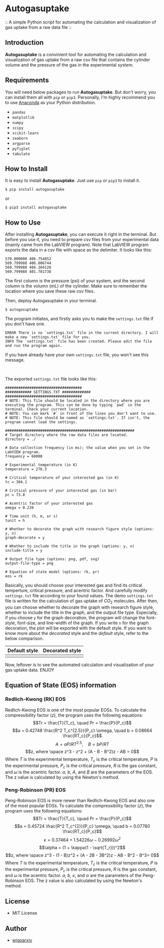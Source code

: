 # **Autogasuptake**
:: A simple Python script for automating the calculation and visualization of gas uptake from a raw data file ::

## **Introduction**
**Autogasuptake** is a convinient tool for automating the calculation and visualization of gas uptake from a raw csv file that contains the cylinder volume and the pressure of the gas in the experimental system. 

## **Requirements**
You will need below packages to run **Autogasuptake**. But don't worry, you can install them all with `pip` or `pip3`. Personally, I'm highly recommend you to use [Anaconda](anaconda.com) as your Python distribution. 
- `pandas`
- `matplotlib`
- `numpy`
- `scipy`
- `scikit-learn`
- `seaborn`
- `argparse`
- `pyfiglet`
- `tabulate`

## **How to Install**
It is easy to install **Autogasuptake**. Just use `pip` or `pip3` to install it.
```
$ pip install autogasuptake
```
or 
```
$ pip3 install autogasuptake
```

## **How to Use**
After installing **Autogasuptake**, you can execute it right in the terminal. 
But before you use it, you need to prepare csv files from your experimental data (mainly came from the LabVIEW program). Note that LabVIEW program exports the data in a csv file with space as the delimiter. It looks like this: 
```
570.000000 406.754852
569.799988 406.006744
569.799988 404.104126
569.799988 401.781738
```
The first column is the pressure (psi) of your system, and the second column is the volumn (mL) of the cylinder. Make sure to remember the location where you save these raw csv files. 

Then, deploy Autogasuptake in your terminal.
```
$ autogasuptake
```
The program initiates, and firstly asks you to make the `settings.txt` file if you don't have one. 
```
ERROR There is no `settings.txt` file in the current directory. I will make a new `settings.txt` file for you.
INFO The `settings.txt` file has been created. Please edit the file and run the program again.
```
If you have already have your own `settings.txt` file, you won't see this message.

<br>

The exported `settings.txt` file looks like this: 
```
###################################
############ SETTINGS.TXT #############
###################################
# NOTE: This file should be located in the directory where you are executing the program. This can be done by typing `pwd` in the terminal. Check your current location. 
# NOTE: You can mark `#` in front of the lines you don't want to use. 
# NOTE: This file should be named as `settings.txt`. If isn't, the program cannot load the settings. 

###########################################################
# Target directory where the raw data files are located. 
directory = ./ 

# Data collection frequency (in ms); the value when you set in the LabVIEW program. 
frequency = 60000 

# Experimental temperature (in K) 
temperature = 276.3 

# Critical temperature of your interested gas (in K) 
tc = 304.1 

# Critical pressure of your interested gas (in bar) 
pc = 73.8 

# Acentric factor of your interested gas 
omega = 0.239 

# Time unit (h, m, or s) 
tunit = h 

# Whether to decorate the graph with research figure style (options: y, n) 
graph-decorate = y 

# Whether to include the title in the graph (options: y, n) 
include-title = y 

# Output file type (options: png, pdf, svg) 
output-file-type = png 

# Equation of state model (options: rk, pr) 
eos = rk 
```
Basically, you should choose your interested gas and find its critical temperture, critical pressure, and acentric factor. And carefully modify `settings.txt` file according to your found values. The demo `settings.txt` file is written for the calculation of gas uptake of $CO_2$ molecules. After then, you can choose whether to decorate the graph with research figure style, whether to include the title in the graph, and the output file type. Especially, if you choose `y` for the graph decoration, the program will change the font-style, font-size, and line-width of the graph. If you write `n` for the graph decoration, the plot will be exported with the default style. If you want to know more about the <i>decorated</i> style and the <i>default</i> style, refer to the below comparison.

Default style | Decorated style
:-------------------------:|:-------------------------:
<img src=""/> | <img src=""/> 

Now, leftover is to see the automated calculation and visualization of your gas uptake data. ENJOY

## **Equation of State (EOS) information**
### **Redlich-Kwong (RK) EOS**
Redlich-Kwong EOS is one of the most popular EOSs. To calculate the compressibility factor ($z$), the program uses the following equations:
$$Tr = \frac{T}{T_c}, \quad Pr = \frac{P}{P_c}$$
$$a = 0.42748 \frac{R^2 T_c^{2.5}}{P_c} \omega, \quad b = 0.08664 \frac{RT_c}{P_c}$$
$$A = aP/RT^{2.5}, \quad B = bP/RT$$
$$z, where \space z^3 - z^2 + (A - B - B^2)z - AB = 0$$
Where $T$ is the experimental temperature, $T_c$ is the critical temperature, $P$ is the experimental pressure, $P_c$ is the critical pressure, $R$ is the gas constant, and $\omega$ is the acentric factor. $a$, $b$, $A$, and $B$ are the parameters of the EOS.
The z value is calculated by using the Newton's method. 

### **Peng-Robinson (PR) EOS**
Peng-Robinson EOS is more newer than Redlich-Kwong EOS and also one of the most popular EOSs. To calculate the compressibility factor ($z$), the program uses the following equations:
$$Tr = \frac{T}{T_c}, \quad Pr = \frac{P}{P_c}$$
$$a = 0.45724 \frac{R^2 T_c^{2}}{P_c} \omega, \quad b = 0.07780 \frac{RT_c}{P_c}$$
$$\kappa = 0.37464 + 1.54226\omega - 0.26992\omega^2$$
$$\alpha = (1 + \kappa(1 - \sqrt{T_r}))^2$$
$$z, where \space z^3 - (1 - B)z^2 + (A - 2B - 3B^2)z - AB - B^2 - B^3= 0$$
Where $T$ is the experimental temperature, $T_c$ is the critical temperature, $P$ is the experimental pressure, $P_c$ is the critical pressure, $R$ is the gas constant, and $\omega$ is the acentric factor. $a$, $b$, $\kappa$, and $\alpha$ are the parameters of the Peng-Robinson EOS.
The z value is also calculated by using the Newton's method.

## **License**
- MIT License

## **Author**
- [wjgoarxiv](https://github.com/wjgoarxiv)
